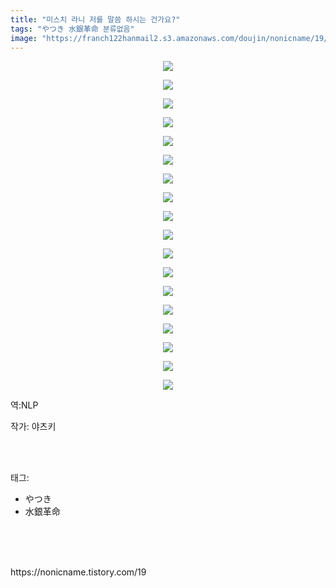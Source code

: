 ```yaml
---
title: "미스치 라니 저를 말씀 하시는 건가요?"
tags: "やつき 水銀革命 분류없음"
image: "https://franch122hanmail2.s3.amazonaws.com/doujin/nonicname/19/001.png"
---
```

<div class="article">
<div class="tt_article_useless_p_margin"><p style="text-align: center; clear: none; float: none;"><img src="{{ site.imgserver6 }}/nonicname/19/001.png"/></p><p style="text-align: center; clear: none; float: none;"><img src="{{ site.imgserver6 }}/nonicname/19/002.png"/></p><p style="text-align: center; clear: none; float: none;"><img src="{{ site.imgserver6 }}/nonicname/19/003.png"/></p><p style="text-align: center; clear: none; float: none;"><img src="{{ site.imgserver6 }}/nonicname/19/004.png"/></p><p style="text-align: center; clear: none; float: none;"><img src="{{ site.imgserver6 }}/nonicname/19/005.png"/></p><p style="text-align: center; clear: none; float: none;"><img src="{{ site.imgserver6 }}/nonicname/19/006.png"/></p><p style="text-align: center; clear: none; float: none;"><img src="{{ site.imgserver6 }}/nonicname/19/007.png"/></p><p style="text-align: center; clear: none; float: none;"><img src="{{ site.imgserver6 }}/nonicname/19/008.png"/></p><p style="text-align: center; clear: none; float: none;"><img src="{{ site.imgserver6 }}/nonicname/19/009.png"/></p><p style="text-align: center; clear: none; float: none;"><img src="{{ site.imgserver6 }}/nonicname/19/010.png"/></p><p style="text-align: center; clear: none; float: none;"><img src="{{ site.imgserver6 }}/nonicname/19/011.png"/></p><p style="text-align: center; clear: none; float: none;"><img src="{{ site.imgserver6 }}/nonicname/19/012.png"/></p><p style="text-align: center; clear: none; float: none;"><img src="{{ site.imgserver6 }}/nonicname/19/013.png"/></p><p style="text-align: center; clear: none; float: none;"><img src="{{ site.imgserver6 }}/nonicname/19/014.png"/></p><p style="text-align: center; clear: none; float: none;"><img src="{{ site.imgserver6 }}/nonicname/19/015.png"/></p><p style="text-align: center; clear: none; float: none;"><img src="{{ site.imgserver6 }}/nonicname/19/016.png"/></p><p style="text-align: center; clear: none; float: none;"><img src="{{ site.imgserver6 }}/nonicname/19/017.png"/></p><p style="text-align: center; clear: none; float: none;"><img src="{{ site.imgserver6 }}/nonicname/19/018.png"/></p><p>역:NLP<br/></p></div>
<p>작가: 야츠키</p><br/>
</div><br/>
<div class="tagTrail">
<p>태그: </p>
<ul>
<li>やつき</li>
<li>水銀革命</li>
</ul>
</div><br/>
<div class="cb_lstcomment">
</div><br/>

<br/>
<p id="refer">https://nonicname.tistory.com/19</p>
<br/>

